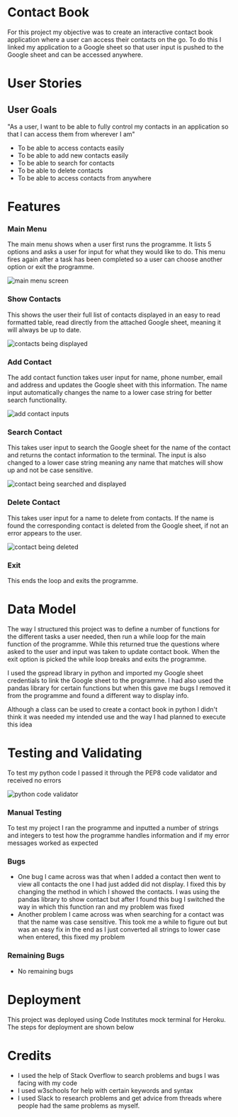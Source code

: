 # Contact Book

For this project my objective was to create an interactive contact book application where a user can access their contacts on the go. To do this I linked my application to a Google sheet so that user input is pushed to the Google sheet and can be accessed anywhere.

# User Stories

## User Goals

"As a user, I want to be able to fully control my contacts in an application so that I can access them from wherever I am"

- To be able to access contacts easily
- To be able to add new contacts easily
- To be able to search for contacts
- To be able to delete contacts 
- To be able to access contacts from anywhere

# Features

### Main Menu
The main menu shows when a user first runs the programme. It lists 5 options and asks a user for input for what they would like to do. This menu fires again after a task has been completed so a user can choose another option or exit the programme.

![main menu screen](/documentation/main-menu.png)

### Show Contacts
This shows the user their full list of contacts displayed in an easy to read formatted table, read directly from the attached Google sheet, meaning it will always be up to date.

![contacts being displayed](/documentation/view-contacts.png)

### Add Contact
The add contact function takes user input for name, phone number, email and address and updates the Google sheet with this information. The name input automatically changes the name to a lower case string for better search functionality.

![add contact inputs](/documentation/add-contact.png)

### Search Contact
This takes user input to search the Google sheet for the name of the contact and returns the contact information to the terminal. The input is also changed to a lower case string meaning any name that matches will show up and not be case sensitive.

![contact being searched and displayed](/documentation/search-contact.png)

### Delete Contact
This takes user input for a name to delete from contacts. If the name is found the corresponding contact is deleted from the Google sheet, if not an error appears to the user.

![contact being deleted](/documentation/delete.png)

### Exit
This ends the loop and exits the programme.

# Data Model
The way I structured this project was to define a number of functions for the different tasks a user needed, then run a while loop for the main function of the programme. While this returned true the questions where asked to the user and input was taken to update contact book. When the exit option is picked the while loop breaks and exits the programme.

I used the gspread library in python and imported my Google sheet credentials to link the Google sheet to the programme. I had also used the pandas library for certain functions but when this gave me bugs I removed it from the programme and found a different way to display info.

Although a class can be used to create a contact book in python I didn't think it was needed my intended use and the way I had planned to execute this idea

# Testing and Validating
To test my python code I passed it through the PEP8 code validator and received no errors

![python code validator](/documentation/python-validator.png)

### Manual Testing 
To test my project I ran the programme and inputted a number of strings and integers to test how the programme handles information and if my error messages worked as expected

### Bugs
- One bug I came across was that when I added a contact then went to view all contacts the one I had just added did not display. I fixed this by changing the method in which I showed the contacts. I was using the pandas library to show contact but after I found this bug I switched the way in which this function ran and my problem was fixed
- Another problem I came across was when searching for a contact was that the name was case sensitive. This took me a while to figure out but was an easy fix in the end as I just converted all strings to lower case when entered, this fixed my problem

### Remaining Bugs
- No remaining bugs

# Deployment
This project was deployed using Code Institutes mock terminal for Heroku. The steps for deployment are shown below

# Credits
- I used the help of Stack Overflow to search problems and bugs I was facing with my code
- I used w3schools for help with certain keywords and syntax
- I used Slack to research problems and get advice from threads where people had the same problems as myself. 